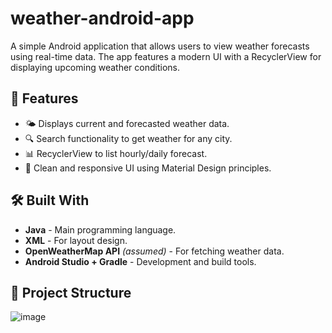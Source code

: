 # weather-android-app

A simple Android application that allows users to view weather forecasts using real-time data. The app features a modern UI with a RecyclerView for displaying upcoming weather conditions.

## 📱 Features

- 🌤 Displays current and forecasted weather data.
- 🔍 Search functionality to get weather for any city.
- 📊 RecyclerView to list hourly/daily forecast.
- 🎨 Clean and responsive UI using Material Design principles.

## 🛠 Built With

- **Java** - Main programming language.
- **XML** - For layout design.
- **OpenWeatherMap API** *(assumed)* - For fetching weather data.
- **Android Studio + Gradle** - Development and build tools.

## 📁 Project Structure

![image](https://github.com/user-attachments/assets/a259d14c-ca8a-4a8d-a00a-0e66ad54dd32)


